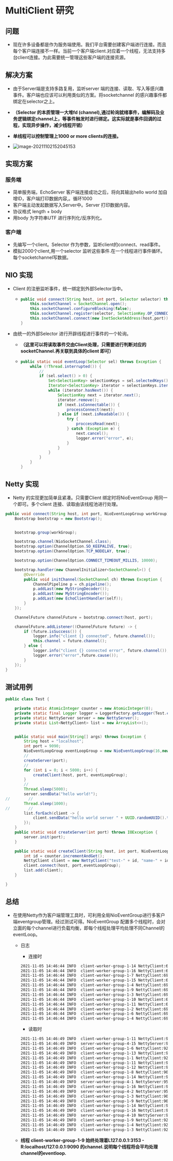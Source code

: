 # MultiClient 研究



## 问题

- 现在许多设备都是作为服务端使用。我们平台需要创建客户端进行连接。而且每个客户端连接不一样。当前一个客户端client.对应着一个线程，无法支持多台client连接。为此需要统一管理这些客户端的连接资源。



## 解决方案

- 由于Server端是支持多路复用，监听server 端的连接、读取、写入等感兴趣事件。客户端也应该可以利用类似的方案。将socketchannel 的感兴趣事件都绑定在selector之上。
- **（Selector 的本质管理一大堆fd (channel),通过轮询就绪事件，编解码及业务逻辑绑定channel上，等事件触发时进行绑定。这实际就是事件回调的过程，实现异步操作，减少线程开销）**
- **单线程可以控制管理上1000 or more clients的连接。**

- ![image-20211102152045153](D:/weifuchow_space/Wlib/doc/%E7%BD%91%E7%BB%9C/images/MultiClient%E7%A0%94%E7%A9%B6/image-20211102152045153.png)



## 实现方案

### 服务端

- 简单服务端，EchoServer  客户端连接成功之后，将向其输出hello world 加自增ID，客户端打印数据内容,。循环1000
- 客户端主动发起数据写入Server中。Server 打印数据内容。
- 协议格式 length + body
- 用body 为字符串UTF 进行序列化/反序列化。

### 客户端

- 先编写一个client。Selector 作为参数，监听client的connect、read事件。
- 模拟2000个client,用一个selector 监听这些事件.在一个线程进行事件循环。每个socketchannel写数据。

## NIO 实现

- Client 的注册监听事件，统一绑定到外部Selector当中。

  - ```java
    public void connect(String host, int port, Selector selector) throws IOException {
        this.socketChannel = SocketChannel.open();
        this.socketChannel.configureBlocking(false);
        this.socketChannel.register(selector, SelectionKey.OP_CONNECT | SelectionKey.OP_READ);
        this.socketChannel.connect(new InetSocketAddress(host,port));
    }
    ```

- 由统一的外部Selector 进行开辟线程进行事件的一个轮询。

  - **（这里可以将读取事件交由Client处理，只需要进行判断对应的socketChannel.再关联到具体的client 即可）**

  - ```java
    public static void eventLoop(Selector sel) throws Exception {
        while (!Thread.interrupted()) {
            //
            if (sel.select() > 0) {
                Set<SelectionKey> selectionKeys = sel.selectedKeys();
                Iterator<SelectionKey> iterator = selectionKeys.iterator();
                while (iterator.hasNext()) {
                    SelectionKey next = iterator.next();
                    iterator.remove();
                    if (next.isConnectable()) {
                        processConnect(next);
                    } else if (next.isReadable()) {
                        try {
                            proccessRead(next);
                        } catch (Exception e) {
                            next.cancel();
                            logger.error("error", e);
                        }
                    }
                }
            }
        }
    }
    ```

## Netty 实现

- Netty 的实现更加简单且紧凑。只需要Client 绑定时将NioEventGroup 用同一个即可。多个client 连接、读取由该线程池进行处理。

```JAVA
public void connect(String host, int port, NioEventLoopGroup workGroup) {
    Bootstrap bootstrap = new Bootstrap();


    bootstrap.group(workGroup);

    bootstrap.channel(NioSocketChannel.class);
    bootstrap.option(ChannelOption.SO_KEEPALIVE, true);
    bootstrap.option(ChannelOption.TCP_NODELAY, true);

    bootstrap.option(ChannelOption.CONNECT_TIMEOUT_MILLIS, 10000);

    bootstrap.handler(new ChannelInitializer<SocketChannel>() {
        @Override
        public void initChannel(SocketChannel ch) throws Exception {
            ChannelPipeline p = ch.pipeline();
            p.addLast(new MyStringDecoder());
            p.addLast(new MyStringEncoder());
            p.addLast(new EchoClientHandler(self));
        }
    });

    ChannelFuture channelFuture = bootstrap.connect(host, port);

    channelFuture.addListener((ChannelFuture future) -> {
        if (future.isSuccess()) {
            logger.info("client {} connected", future.channel());
            this.channel = future.channel();
        } else {
            logger.info("client {} connected error", future.channel());
            logger.error("error",future.cause());
        }
    });
}
```

## 测试用例

```java
public class Test {

    private static AtomicInteger counter = new AtomicInteger(0);
    private static final Logger logger = LoggerFactory.getLogger(Test.class);
    private static NettyServer server = new NettyServer();
    private static List<NettyClient> list = new ArrayList<>();


    public static void main(String[] args) throws Exception {
        String host = "localhost";
        int port = 9090;
        NioEventLoopGroup eventLoopGroup = new NioEventLoopGroup(16,new DefaultThreadFactory("client-worker-group"));
        //
        createServer(port);
        //
        for (int i = 0; i < 5000; i++) {
            createClient(host, port, eventLoopGroup);
        }
        //
        Thread.sleep(5000);
        server.sendData("hello world!");
//        //
        Thread.sleep(1000);
//        //
        list.forEach(client -> {
            client.sendData("hello world server " + UUID.randomUUID().toString());
        });
    }
    public static void createServer(int port) throws IOException {
        server.init(port);
    }

    public static void createClient(String host, int port, NioEventLoopGroup eventLoopGroup) throws IOException {
        int id = counter.incrementAndGet();
        NettyClient client = new NettyClient("test-" + id, "name-" + id);
        client.connect(host, port,eventLoopGroup);
        list.add(client);
    }

}
```

## 总结

- 在使用Netty作为客户端管理工具时，可利用全局NioEventGroup进行多客户端eventgroup管理。经过测试可得。NioEventGroup 配置多个线程时，会对立面的每个channel进行负载均衡，即每个线程处理平均处理不同Channel的eventLoop。

  - 日志

    - 连接时

    ```html
    2021-11-05 14:46:44 INFO  client-worker-group-1-14 NettyClient:69 - client [id: 0xad7893f7, L:/127.0.0.1:3150 - R:localhost/127.0.0.1:9090] connected
    2021-11-05 14:46:44 INFO  client-worker-group-1-16 NettyClient:69 - client [id: 0x43b7edae, L:/127.0.0.1:3151 - R:localhost/127.0.0.1:9090] connected
    2021-11-05 14:46:44 INFO  client-worker-group-1-7 NettyClient:69 - client [id: 0x48c1b144, L:/127.0.0.1:3143 - R:localhost/127.0.0.1:9090] connected
    2021-11-05 14:46:44 INFO  client-worker-group-1-15 NettyClient:69 - client [id: 0xaa3c4ff7, L:/127.0.0.1:3152 - R:localhost/127.0.0.1:9090] connected
    2021-11-05 14:46:44 INFO  client-worker-group-1-4 NettyClient:69 - client [id: 0x5d2c134b, L:/127.0.0.1:3146 - R:localhost/127.0.0.1:9090] connected
    2021-11-05 14:46:44 INFO  client-worker-group-1-9 NettyClient:69 - client [id: 0x56fbde02, L:/127.0.0.1:3153 - R:localhost/127.0.0.1:9090] connected
    2021-11-05 14:46:44 INFO  client-worker-group-1-3 NettyClient:69 - client [id: 0xbcdc6e13, L:/127.0.0.1:3144 - R:localhost/127.0.0.1:9090] connected
    2021-11-05 14:46:44 INFO  client-worker-group-1-10 NettyClient:69 - client [id: 0x8e430a51, L:/127.0.0.1:3148 - R:localhost/127.0.0.1:9090] connected
    2021-11-05 14:46:44 INFO  client-worker-group-1-11 NettyClient:69 - client [id: 0x7e6abb75, L:/127.0.0.1:3154 - R:localhost/127.0.0.1:9090] connected
    2021-11-05 14:46:44 INFO  client-worker-group-1-2 NettyClient:69 - client [id: 0x41b29c05, L:/127.0.0.1:3141 - R:localhost/127.0.0.1:9090] connected
    2021-11-05 14:46:44 INFO  client-worker-group-1-6 NettyClient:69 - client [id: 0xd8b188d5, L:/127.0.0.1:3155 - R:localhost/127.0.0.1:9090] connected
    2021-11-05 14:46:44 INFO  client-worker-group-1-4 NettyClient:69 - client [id: 0x2d0fdd8c, L:/127.0.0.1:3159 - R:localhost/127.0.0.1:9090] connected
    ```

    - 读取时

    ```html
    2021-11-05 14:46:49 INFO  client-worker-group-1-11 NettyClient:90 - client channel [id: 0x7e6abb75, L:/127.0.0.1:3154 - R:localhost/127.0.0.1:9090] receive msg hello world!->15
    2021-11-05 14:46:49 INFO  server-worker-group-4-15 NettyServer:95 - server receive msg hey server i am client = >name-5 from [id: 0xe43f12e1, L:/127.0.0.1:9090 - R:/127.0.0.1:3149]
    2021-11-05 14:46:49 INFO  client-worker-group-1-6 NettyClient:92 - client send msg to server : hey server i am client = >name-6
    2021-11-05 14:46:49 INFO  client-worker-group-1-13 NettyClient:92 - client send msg to server : hey server i am client = >name-13
    2021-11-05 14:46:49 INFO  client-worker-group-1-1 NettyClient:92 - client send msg to server : hey server i am client = >name-17
    2021-11-05 14:46:49 INFO  client-worker-group-1-11 NettyClient:92 - client send msg to server : hey server i am client = >name-11
    2021-11-05 14:46:49 INFO  client-worker-group-1-12 NettyClient:90 - client channel [id: 0xbdd201d0, L:/127.0.0.1:3147 - R:localhost/127.0.0.1:9090] receive msg hello world!->4
    2021-11-05 14:46:49 INFO  client-worker-group-1-8 NettyClient:90 - client channel [id: 0xd1d813af, L:/127.0.0.1:3156 - R:localhost/127.0.0.1:9090] receive msg hello world!->8
    2021-11-05 14:46:49 INFO  client-worker-group-1-14 NettyClient:90 - client channel [id: 0xad7893f7, L:/127.0.0.1:3150 - R:localhost/127.0.0.1:9090] receive msg hello world!->2
    2021-11-05 14:46:49 INFO  server-worker-group-4-1 NettyServer:95 - server receive msg hey server i am client = >name-11 from [id: 0xd01b4627, L:/127.0.0.1:9090 - R:/127.0.0.1:3154]
    2021-11-05 14:46:49 INFO  client-worker-group-1-16 NettyClient:90 - client channel [id: 0x43b7edae, L:/127.0.0.1:3151 - R:localhost/127.0.0.1:9090] receive msg hello world!->5
    2021-11-05 14:46:49 INFO  server-worker-group-4-2 NettyServer:95 - server receive msg hey server i am client = >name-18 from [id: 0xbd66dbcc, L:/127.0.0.1:9090 - R:/127.0.0.1:3158]
    2021-11-05 14:46:49 INFO  client-worker-group-1-3 NettyClient:90 - client channel [id: 0xf261e412, L:/127.0.0.1:3157 - R:localhost/127.0.0.1:9090] receive msg hello world!->11
    2021-11-05 14:46:49 INFO  client-worker-group-1-9 NettyClient:90 - client channel [id: 0x56fbde02, L:/127.0.0.1:3153 - R:localhost/127.0.0.1:9090] receive msg hello world!->7
    2021-11-05 14:46:49 INFO  client-worker-group-1-14 NettyClient:92 - client send msg to server : hey server i am client = >name-14
    2021-11-05 14:46:49 INFO  client-worker-group-1-16 NettyClient:92 - client send msg to server : hey server i am client = >name-16
    2021-11-05 14:46:49 INFO  server-worker-group-4-10 NettyServer:95 - server receive msg hey server i am client = >name-14 from [id: 0x6b66b571, L:/127.0.0.1:9090 - R:/127.0.0.1:3150]
    2021-11-05 14:46:49 INFO  client-worker-group-1-9 NettyClient:92 - client send msg to server : hey server i am client = >name-9
    2021-11-05 14:46:49 INFO  client-worker-group-1-4 NettyClient:92 - client send msg to server : hey server i am client = >name-4
    2021-11-05 14:46:49 INFO  client-worker-group-1-3 NettyClient:92 - client send msg to server : hey server i am client = >name-19
    ```

  - **线程 client-worker-group-1-9 始终处理着L127.0.0.1:3153 - R:localhost/127.0.0.1:9090 的channel.说明每个线程将会平均处理channel的eventloop.**

